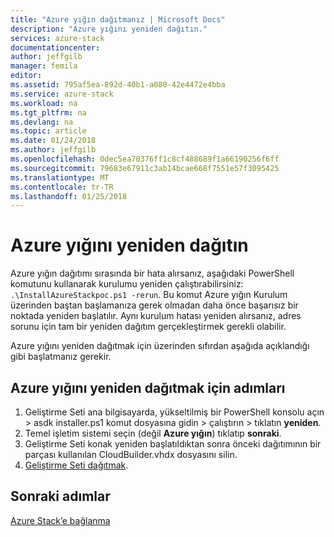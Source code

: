 ```yaml
---
title: "Azure yığın dağıtmanız | Microsoft Docs"
description: "Azure yığını yeniden dağıtın."
services: azure-stack
documentationcenter: 
author: jeffgilb
manager: femila
editor: 
ms.assetid: 795af5ea-892d-40b1-a080-42e4472e4bba
ms.service: azure-stack
ms.workload: na
ms.tgt_pltfrm: na
ms.devlang: na
ms.topic: article
ms.date: 01/24/2018
ms.author: jeffgilb
ms.openlocfilehash: 0dec5ea70376ff1c8cf488689f1a66190256f6ff
ms.sourcegitcommit: 79683e67911c3ab14bcae668f7551e57f3095425
ms.translationtype: MT
ms.contentlocale: tr-TR
ms.lasthandoff: 01/25/2018
---
```

# <a name="redeploy-azure-stack"></a>Azure yığını yeniden dağıtın
Azure yığın dağıtımı sırasında bir hata alırsanız, aşağıdaki PowerShell komutunu kullanarak kurulumu yeniden çalıştırabilirsiniz: `.\InstallAzureStackpoc.ps1 -rerun`. Bu komut Azure yığın Kurulum üzerinden baştan başlamanıza gerek olmadan daha önce başarısız bir noktada yeniden başlatılır. Aynı kurulum hatası yeniden alırsanız, adres sorunu için tam bir yeniden dağıtım gerçekleştirmek gerekli olabilir. 

Azure yığını yeniden dağıtmak için üzerinden sıfırdan aşağıda açıklandığı gibi başlatmanız gerekir.

## <a name="steps-to-redeploy-azure-stack"></a>Azure yığını yeniden dağıtmak için adımları
1. Geliştirme Seti ana bilgisayarda, yükseltilmiş bir PowerShell konsolu açın > asdk installer.ps1 komut dosyasına gidin > çalıştırın > tıklatın **yeniden**.
2. Temel işletim sistemi seçin (değil **Azure yığın**) tıklatıp **sonraki**.
3. Geliştirme Seti konak yeniden başlatıldıktan sonra önceki dağıtımının bir parçası kullanılan CloudBuilder.vhdx dosyasını silin.
4. [Geliştirme Seti dağıtmak](azure-stack-run-powershell-script.md).

## <a name="next-steps"></a>Sonraki adımlar
[Azure Stack’e bağlanma](azure-stack-connect-azure-stack.md)

